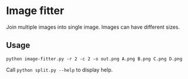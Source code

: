 Image fitter
============

Join multiple images into single image. Images can have different sizes.


Usage
-----

`python image-fitter.py -r 2 -c 2 -o out.png A.png B.png C.png D.png`

Call `python split.py --help` to display help. 

